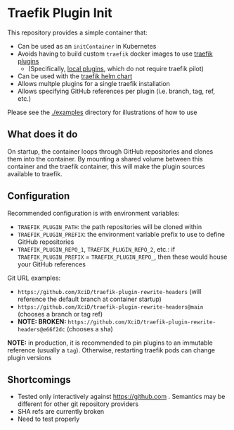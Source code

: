 # Traefik Plugin Init

This repository provides a simple container that:

- Can be used as an `initContainer` in Kubernetes
- Avoids having to build custom `traefik` docker images to use [traefik plugins](https://doc.traefik.io/traefik-pilot/plugins/overview/)
    - (Specifically, [local plugins](https://github.com/traefik/plugindemo#local-mode), which do not require traefik pilot)
- Can be used with the [traefik helm chart](https://github.com/traefik/traefik-helm-chart)
- Allows multple plugins for a single traefik installation
- Allows specifying GitHub references per plugin (i.e. branch, tag, ref, etc.)

Please see the [./examples](./examples) directory for illustrations of how to use

## What does it do

On startup, the container loops through GitHub repositories and clones them
into the container. By mounting a shared volume between this container and the
traefik container, this will make the plugin sources available to traefik.

## Configuration

Recommended configuration is with environment variables:
- `TRAEFIK_PLUGIN_PATH`: the path repositories will be cloned within
- `TRAEFIK_PLUGIN_PREFIX`: the environment variable prefix to use to define GitHub repositories
- `TRAEFIK_PLUGIN_REPO_1`, `TRAEFIK_PLUGIN_REPO_2`, etc.: if
  `TRAEFIK_PLUGIN_PREFIX` = `TRAEFIK_PLUGIN_REPO_`, then these would house
  your GitHub references

Git URL examples:
- `https://github.com/XciD/traefik-plugin-rewrite-headers` (will reference the
  default branch at container startup)
- `https://github.com/XciD/traefik-plugin-rewrite-headers@main` (chooses a
  branch or tag ref)
- **NOTE: BROKEN:** `https://github.com/XciD/traefik-plugin-rewrite-headers@e66f2dc` (chooses a
  sha)

**NOTE:** in production, it is recommended to pin plugins to an immutable
reference (usually a `tag`). Otherwise, restarting traefik pods can
change plugin versions

## Shortcomings

- Tested only interactively against https://github.com . Semantics may be different for other
  git repository providers
- SHA refs are currently broken
- Need to test properly
